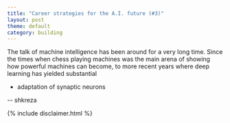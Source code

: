 ```yaml
---
title: "Career strategies for the A.I. future (#3)"
layout: post
theme: default
category: building
---
```

The talk of machine intelligence has been around for a very long time. Since
the times when chess playing machines was the main arena of showing how
powerful machines can become, to more recent years where deep learning has
yielded substantial 

* adaptation of synaptic neurons

-- shkreza

{% include disclaimer.html %}
